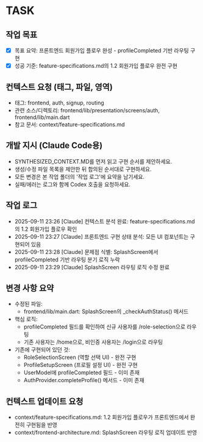 # TASK

## 작업 목표
- [x] 목표 요약: 프론트엔드 회원가입 플로우 완성 - profileCompleted 기반 라우팅 구현
- [x] 성공 기준: feature-specifications.md의 1.2 회원가입 플로우 완전 구현

## 컨텍스트 요청 (태그, 파일, 영역)
- 태그: frontend, auth, signup, routing
- 관련 소스/디렉토리: frontend/lib/presentation/screens/auth, frontend/lib/main.dart
- 참고 문서: context/feature-specifications.md

## 개발 지시 (Claude Code용)
- SYNTHESIZED_CONTEXT.MD를 먼저 읽고 구현 순서를 제안하세요.
- 생성/수정 파일 목록을 제안한 뒤 합의된 순서대로 구현하세요.
- 모든 변경은 본 작업 폴더의 '작업 로그'에 요약을 남기세요.
- 실패/에러는 로그와 함께 Codex 호출을 요청하세요.

## 작업 로그
- 2025-09-11 23:26 [Claude] 컨텍스트 분석 완료: feature-specifications.md의 1.2 회원가입 플로우 확인
- 2025-09-11 23:27 [Claude] 프론트엔드 구현 상태 분석: 모든 UI 컴포넌트는 구현되어 있음
- 2025-09-11 23:28 [Claude] 문제점 식별: SplashScreen에서 profileCompleted 기반 라우팅 분기 로직 누락
- 2025-09-11 23:29 [Claude] SplashScreen 라우팅 로직 수정 완료

## 변경 사항 요약
- 수정된 파일:
  - frontend/lib/main.dart: SplashScreen의 _checkAuthStatus() 메서드
- 핵심 로직:
  - profileCompleted 필드를 확인하여 신규 사용자를 /role-selection으로 라우팅
  - 기존 사용자는 /home으로, 비인증 사용자는 /login으로 라우팅
- 기존에 구현되어 있던 것:
  - RoleSelectionScreen (역할 선택 UI) - 완전 구현
  - ProfileSetupScreen (프로필 설정 UI) - 완전 구현
  - UserModel에 profileCompleted 필드 - 이미 존재
  - AuthProvider.completeProfile() 메서드 - 이미 존재

## 컨텍스트 업데이트 요청
- context/feature-specifications.md: 1.2 회원가입 플로우가 프론트엔드에서 완전히 구현됨을 반영
- context/frontend-architecture.md: SplashScreen 라우팅 로직 업데이트 반영

